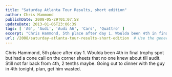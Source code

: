 ```yaml
---
title: "Saturday Atlanta Tour Results, short edition"
author: Chris Hammond
publishDate: 2008-05-29T01:07:58
updateDate: 2013-01-06T23:06:39
tags: [ 'A6', 'Audi', 'Audi A6', 'Cars', 'Quattro' ]
excerpt: "Chris Hammond, 5th place after day 1. Woulda been 4th in final trophy spot but had a cone call on the corner sheets that no one knew about till audit. Still not far back from 4th, 2 tenths maybe. Going out to dinner with the guy in 4th tonight, plan, get him wasted."
url: /2008/saturday-atlanta-tour-results-short-edition  # Use the generated URL with year
---
```

<p>Chris Hammond, 5th place after day 1. Woulda been 4th in final trophy spot but had a cone call on the corner sheets that no one knew about till audit. Still not far back from 4th, 2 tenths maybe. Going out to dinner with the guy in 4th tonight, plan, get him wasted.</p>
